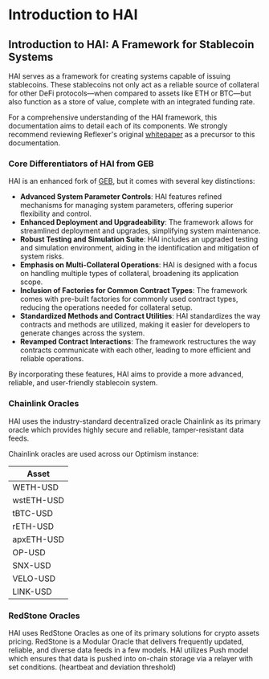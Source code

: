 # Introduction to HAI

## Introduction to HAI: A Framework for Stablecoin Systems

HAI serves as a framework for creating systems capable of issuing stablecoins. These stablecoins not only act as a reliable source of collateral for other DeFi protocols—when compared to assets like ETH or BTC—but also function as a store of value, complete with an integrated funding rate.

For a comprehensive understanding of the HAI framework, this documentation aims to detail each of its components. We strongly recommend reviewing Reflexer's original [whitepaper](https://github.com/reflexer-labs/whitepapers/blob/master/English/rai-english.pdf) as a precursor to this documentation.

### Core Differentiators of HAI from GEB

HAI is an enhanced fork of [GEB](https://github.com/reflexer-labs/geb), but it comes with several key distinctions:

- **Advanced System Parameter Controls**: HAI features refined mechanisms for managing system parameters, offering superior flexibility and control.
- **Enhanced Deployment and Upgradeability**: The framework allows for streamlined deployment and upgrades, simplifying system maintenance.
- **Robust Testing and Simulation Suite**: HAI includes an upgraded testing and simulation environment, aiding in the identification and mitigation of system risks.
- **Emphasis on Multi-Collateral Operations**: HAI is designed with a focus on handling multiple types of collateral, broadening its application scope.
- **Inclusion of Factories for Common Contract Types**: The framework comes with pre-built factories for commonly used contract types, reducing the operations needed for collateral setup.
- **Standardized Methods and Contract Utilities**: HAI standardizes the way contracts and methods are utilized, making it easier for developers to generate changes across the system.
- **Revamped Contract Interactions**: The framework restructures the way contracts communicate with each other, leading to more efficient and reliable operations.

By incorporating these features, HAI aims to provide a more advanced, reliable, and user-friendly stablecoin system.

### Chainlink Oracles

HAI uses the industry-standard decentralized oracle Chainlink as its primary oracle which provides highly secure and reliable, tamper-resistant data feeds. 

Chainlink oracles are used across our Optimism instance:

| **Asset** |
| --------- |
| WETH-USD | 
| wstETH-USD |
| tBTC-USD |
| rETH-USD |
| apxETH-USD |
| OP-USD |
| SNX-USD |
| VELO-USD |
| LINK-USD |

### RedStone Oracles

HAI uses RedStone Oracles as one of its primary solutions for crypto assets pricing. RedStone is a Modular Oracle that delivers frequently updated, reliable, and diverse data feeds in a few models. HAI utilizes Push model which ensures that data is pushed into on-chain storage via a relayer with set conditions. (heartbeat and deviation threshold)
